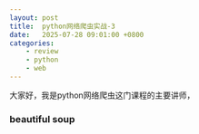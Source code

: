 ```yaml
---
layout: post
title:  python网络爬虫实战-3
date:   2025-07-28 09:01:00 +0800
categories: 
    - review
    - python
    - web
---
```


大家好，我是python网络爬虫这门课程的主要讲师，

### beautiful soup